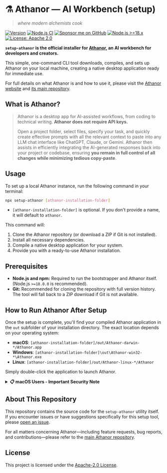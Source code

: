 # ⚗️ Athanor — AI Workbench (setup)

> _where modern alchemists cook_

[![Version](https://img.shields.io/github/package-json/v/lacerbi/setup-athanor?label=Version)](https://github.com/lacerbi/athanor)
[![Node.js CI](https://github.com/lacerbi/setup-athanor/actions/workflows/ci.yml/badge.svg)](https://github.com/lacerbi/setup-athanor/actions/workflows/ci.yml)
[![Sponsor me on GitHub](https://img.shields.io/badge/Sponsor-%E2%9D%A4-%23db61a2.svg?logo=GitHub)](https://github.com/sponsors/lacerbi)
[![Node.js >=18.x](https://img.shields.io/badge/Node.js-%3E%3D18.x-brightgreen)](https://nodejs.org/)
[![License: Apache 2.0](https://img.shields.io/badge/License-Apache%202.0-blue.svg)](https://opensource.org/licenses/Apache-2.0)

**`setup-athanor` is the official installer for **[Athanor](https://athanor.works/)**, an AI workbench for developers and creators.**

This simple, one-command CLI tool downloads, compiles, and sets up Athanor on your local machine, creating a native desktop application ready for immediate use.

For full details on what Athanor is and how to use it, please visit the [Athanor website](https://athanor.works/) and [its main repository](https://github.com/lacerbi/athanor).

## What is Athanor?

> Athanor is a desktop app for AI-assisted workflows, from coding to technical writing. **Athanor does not require API keys.**
>
> Open a project folder, select files, specify your task, and quickly create effective prompts with all the relevant context to paste into any LLM chat interface like ChatGPT, Claude, or Gemini. Athanor then assists in efficiently integrating the AI-generated responses back into your project or codebase, ensuring **you remain in full control of all changes while minimizing tedious copy-paste**.

## Usage

To set up a local Athanor instance, run the following command in your terminal:

```bash
npx setup-athanor [athanor-installation-folder]
```

- `[athanor-installation-folder]` is optional. If you don't provide a name, it will default to `athanor`.

This command will:

1.  Clone the Athanor repository (or download a ZIP if Git is not installed).
2.  Install all necessary dependencies.
3.  Compile a native desktop application for your system.
4.  Provide you with a ready-to-use Athanor installation.

## Prerequisites

- **Node.js and npm:** Required to run the bootstrapper and Athanor itself. (Node.js `>=18.0.0` is recommended).
- **Git:** Recommended for cloning the repository with full version history. The tool will fall back to a ZIP download if Git is not available.

## How to Run Athanor After Setup

Once the setup is complete, you'll find your compiled Athanor application in the `out` subfolder of your installation directory. The exact location depends on your operating system:

- **macOS**: `[athanor-installation-folder]/out/Athanor-darwin-*/Athanor.app`
- **Windows**: `[athanor-installation-folder]\out\Athanor-win32-*\Athanor.exe`
- **Linux**: `[athanor-installation-folder]/out/Athanor-linux-*/Athanor`

Simply double-click the application to launch Athanor.

<details>
<summary><strong>📋 macOS Users - Important Security Note</strong></summary>

When you first open Athanor on macOS, you may encounter a security warning from Gatekeeper stating that the app "cannot be opened because it is from an unidentified developer."

**To bypass this one-time warning:**
1. Right-click (or Control-click) on the Athanor.app file
2. Select "Open" from the context menu
3. Click "Open" in the security dialog that appears

After this initial step, you can launch Athanor normally by double-clicking.

</details>

## About This Repository

This repository contains the source code for the `setup-athanor` utility itself. If you encounter issues or have suggestions specifically for this setup tool, please [open an issue](https://github.com/lacerbi/setup-athanor/issues).

For all matters concerning Athanor—including feature requests, bug reports, and contributions—please refer to the [main Athanor repository](https://github.com/lacerbi/athanor).

## License

This project is licensed under the [Apache-2.0 License](LICENSE).
